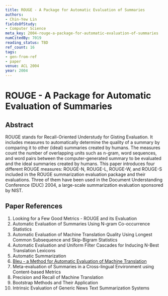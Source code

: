 ```yaml
---
title: ROUGE - A Package for Automatic Evaluation of Summaries
authors:
- Chin-Yew Lin
fieldsOfStudy:
- Computer Science
meta_key: 2004-rouge-a-package-for-automatic-evaluation-of-summaries
numCitedBy: 7019
reading_status: TBD
ref_count: 16
tags:
- gen-from-ref
- paper
venue: ACL 2004
year: 2004
---
```


# ROUGE - A Package for Automatic Evaluation of Summaries

## Abstract

ROUGE stands for Recall-Oriented Understudy for Gisting Evaluation. It includes measures to automatically determine the quality of a summary by comparing it to other (ideal) summaries created by humans. The measures count the number of overlapping units such as n-gram, word sequences, and word pairs between the computer-generated summary to be evaluated and the ideal summaries created by humans. This paper introduces four different ROUGE measures: ROUGE-N, ROUGE-L, ROUGE-W, and ROUGE-S included in the ROUGE summarization evaluation package and their evaluations. Three of them have been used in the Document Understanding Conference (DUC) 2004, a large-scale summarization evaluation sponsored by NIST.

## Paper References

1. Looking for a Few Good Metrics - ROUGE and its Evaluation
2. Automatic Evaluation of Summaries Using N-gram Co-occurrence Statistics
3. Automatic Evaluation of Machine Translation Quality Using Longest Common Subsequence and Skip-Bigram Statistics
4. Automatic Evaluation and Uniform Filter Cascades for Inducing N-Best Translation Lexicons
5. Automatic Summarization
6. [Bleu - a Method for Automatic Evaluation of Machine Translation](2002-bleu-a-method-for-automatic-evaluation-of-machine-translation)
7. Meta-evaluation of Summaries in a Cross-lingual Environment using Content-based Metrics
8. Precision and Recall of Machine Translation
9. Bootstrap Methods and Their Application
10. Intrinsic Evaluation of Generic News Text Summarization Systems
